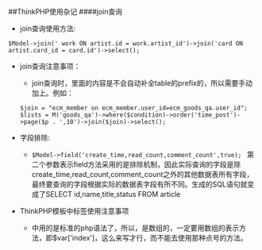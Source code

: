 ##ThinkPHP使用杂记
####join查询
- join查询使用方法:
```
$Model->join(' work ON artist.id = work.artist_id')->join('card ON artist.card_id = card.id')->select();
```
- join查询注意事项：
  - join查询时，里面的内容是不会自动补全table的prefix的，所以需要手动加上。例如：
  ```
  $join = "ecm_member on ecm_member.user_id=ecm_goods_qa.user_id";
  $lists = M('goods_qa')->where($condition)->order('time_post')->page($p . ',10')->join($join)->select();
  ```
- 字段排除:
	- ```$Model->field('create_time,read_count,comment_count',true); ```
    第二个参数表示field方法采用的是排除机制，因此实际查询的字段是除create_time,read_count,comment_count之外的其他数据表所有字段，最终要查询的字段根据实际的数据表字段有所不同。生成的SQL语句就变成了SELECT id,name,title,status FROM article

- ThinkPHP模板中<php>标签使用注意事项
    - <php>中用的是标准的php语法了，所以，是数组的，一定要用数组的表示方法，即$var['index']，这么来写才行，而不能去使用那种点号的方法。
